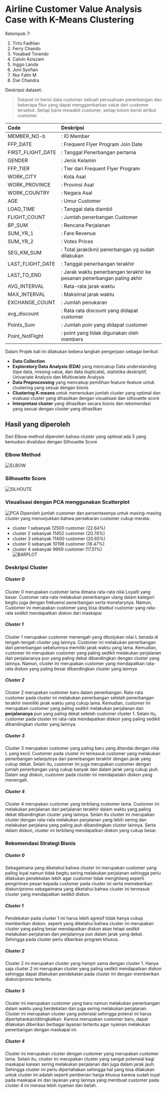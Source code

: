 # Airline Customer Value Analysis Case with K-Means Clustering  
Kelompok 7:  
1. Tirto Fadhlan
2. Ferry Chando 
3. Yosabad Torando
4. Calvin Aziszam
5. Inggo Landa 
6. Joni Syofian 
7. Nur Fatin M 
8. Dwi Chandra

Deskripsi dataset:  
> Dataset ini berisi data customer sebuah perusahaan penerbangan dan beberapa fitur yang dapat menggambarkan value dari customer tersebut. Setiap baris mewakili customer, setiap kolom berisi atribut customer.

| Code         | Deskripsi |
|:--------------|:-----|
|MEMBER_NO-b   | : ID Member|
|FFP_DATE    |: Frequent Flyer Program Join Date|
|FIRST_FLIGHT_DATE  |: Tanggal Penerbangan pertama|
|GENDER  |: Jenis Kelamin|
|FFP_TIER | : Tier dari Frequent Flyer Program|
|WORK_CITY | : Kota Asal|
|WORK_PROVINCE | : Provinsi Asal|
|WORK_COUNTRY | : Negara Asal|
|AGE | : Umur Customer|
|LOAD_TIME | : Tanggal data diambil|
|FLIGHT_COUNT | : Jumlah penerbangan Customer|
|BP_SUM | : Rencana Perjalanan|
|SUM_YR_1 | : Fare Revenue|
|SUM_YR_2 | : Votes Prices|
|SEG_KM_SUM | : Total jarak(km) penerbangan yg sudah dilakukan|
|LAST_FLIGHT_DATE | : Tanggal penerbangan terakhir|
|LAST_TO_END | : Jarak waktu penerbangan terakhir ke pesanan penerbangan paling akhir|
|AVG_INTERVAL | : Rata-rata jarak waktu|
|MAX_INTERVAL | : Maksimal jarak waktu|
|EXCHANGE_COUNT | : Jumlah penukaran|
|avg_discount | : Rata rata discount yang didapat customer|
|Points_Sum | : Jumlah poin yang didapat customer |
|Point_NotFlight | : point yang tidak digunakan oleh members |    

Dalam Projek kali ini dilakukan bebera langkah pengerjaan sebagai berikut:   
* **Data Collection**
* **Exploratory Data Analysis (EDA)** yang mencakup Data understanding (tipe data, missing value, dan data duplicate), statistika deskriptif, Univariate Analysis dan Multivariate Analysis
* **Data Preprocessing** yang mencakup pemilihan feature-feature untuk clustering yang sesuai dengan bisnis
* **Clustering K-means** untuk menemukan jumlah cluster yang optimal dan evaluasi cluster yang dihasilkan dengan visualisasi dan silhouette score
* **Interpretasi cluster** yang dihasilkan secara bisnis dan rekomendasi yang sesuai dengan cluster yang dihasilkan  

## Hasil yang diperoleh
Dari Elbow method diperoleh bahwa cluster yang optimal ada 5 yang kemudian divalidasi dengan Silhouette Score  
### Elbow Method
![ELBOW](https://user-images.githubusercontent.com/78085127/200121096-c5b531d3-e521-496f-9a45-c29811cf6b78.png)
### Silhouette Score
![SILHOUTE](https://user-images.githubusercontent.com/78085127/200121138-a157e414-6cd9-48a9-bc32-1a4241467cb1.png)

### Visualisasi dengan PCA menggunakan Scatterplot
![PCA](https://user-images.githubusercontent.com/78085127/200120890-f0a55890-4a73-4872-9e83-6e3886d4d85c.png)
Diperoleh jumlah customer dan persentasenya untuk masing-masing cluster yang menunjukkan bahwa persebaran customer cukup merata:
* cluster 1	sebanyak 12500 customer (22.64%)
*	cluster 2	sebanyak 11452 customer (20.74%)
*	cluster 3	sebanyak 11400 customer (20.65%)
*	cluster 0	sebanyak 10198 customer (18.47%)
*	cluster 4	sebanyak 9669	 customer (17.51%)  
![BARPLOT](https://user-images.githubusercontent.com/78085127/200120923-23165f74-fd0f-4fa6-8c96-c9e9c4c1f752.png)
### Deskripsi Cluster
##### Cluster 0
Cluster 0 merupakan customer lama dimana rata-rata nilai Loyalti yang besar. Customer rata-rata melakukan penerbangan ulang dalam kategori begitu juga dengan frekuensi penerbangan serta monetarynya. Namun, Customer ini merupakan customer yang bisa disebut customer yang rata-rata sedikit mendapatkan diskon dari maskapai  
##### Cluster 1
Cluster 1 merupakan customer menengah yang ditunjukan nilai L berada di tengah-tengah cluster yag lainnya. Customer ini melakukan penerbangan dari penerbangan sebelumnya memiliki jarak waktu yang lama. Kemudian, customer ini merupakan customer yang paling sedikit melakukan perjalanan dan perjalananya pun yang paling dekat dibandingkan dengan cluster yang lainnya. Namun, cluster ini merupakan customer yang mendapatkan rata-rata diskon yang paling besar dibandingkan cluster yang lainnya  
##### Cluster 2
Cluster 2 merupakan customer baru dalam penerbangan. Rata-rata customer pada cluster ini melakukan penerbangan setelah penerbangan terakhir memiliki jarak waktu yang cukup lama. Kemudian, customer ini merupakan customer yang paling sedikit melakukan perjalanan dan **perjalananya** pun yang paling dekat setelah customer cluster 1. Selain itu, customer pada cluster ini rata-rata mendapatkan diskon yang paling sedikit dibandingkan cluster yang lainnya.
##### Cluster 3
Cluster 3 merupakan customer yang paling baru yang ditandai dengan nilai L yang kecil. Customer pada cluster ini termasuk customer yang melakukan penerbangan selanjutnya dari penerbangan terakhir dengan jarak yang cukup dekat. Selain itu, customer ini juga merupakan customer dengan jumlah penerbangan yang cukup banyak dan dalam jarak yang cukup jauh. Dalam segi diskon, customer pada cluster ini mendapatakn diskon yang menengah.
##### Cluster 4
Cluster 4 merupakan customer yang terbilang customer lama. Customer ini melakukan perjalanan dari perjalanan terakhir dalam waktu yang paling dekat dibandingkan cluster yang lainnya. Selain itu cluster ini merupakan cluster dengan rata-rata melakukan perjalanan yang lebih sering dan melakukan perjalana yang paling jauh dibandingkan cluster lainnya. Serta dalam diskon, cluster ini terbilang mendapatkan diskon yang cukup besar.  

### Rekomendasi Strategi Bisnis
##### Cluster 0
Sebagaimana yang diketahui bahwa cluster ini merupakan customer yang paling loyal namun tidak begitu sering melakukan perjalanan sehingga perlu dilakukan pendekatan lebih agar customer tidak menghilang seperti pengiriman pesan kepada customer pada cluster ini serta memeberikan diskon/promo sebagaimana yang diketahui bahwa cluster ini termasuk cluster yang mendapatkan sedikit diskon.  
##### Cluster 1
Pendekatan pada cluster 1 ini harus lebih agresif tidak hanya cukup memberikan diskon. seperti yang diketahui bahwa cluster ini merupakan cluster yang paling besar mendapatkan diskon akan tetapi sedikit melakukan perjalanan dan perjalannya pun dalam jarak yang dekat. Sehingga pada cluster perlu diberikan program khusus.  
##### Cluster 2  
Cluster 2 ini merupakan cluster yang hampir sama dengan cluster 1. Hanya saja cluster 2 ini merupakan cluster yang paling sedikit mendapatkan diskon sehingga dapat dilakukan pendekatan pada cluster ini dengan memberikan diskon/promo tertentu.   
##### Cluster 3
Cluster ini merupakan customer yang baru namun melakukan penerbangan dalam waktu yang berdekatan dan juga sering melakukan perjalanan. Cluster ini merupakan cluster yang potensial sehingga potensi ini harus dipertahankan/ditingkatkan. Karena merupakan customer baru, dapat dilakukan diberikan berbagai layanan tertentu agar nyaman melakukan penerbangan dengan maskapai ini.  
##### Cluster 4
Cluster ini merupakan cluster dengan customer yang merupakan customer lama. Selain itu, cluster ini merupakan cluster yang sangat potensial bagi maskapai karean sering melakukan perjalanan dan juga dalam jarak jauh. Sehingga cluster ini perlu dipertahakan sehingga hal yang bisa dilakukan untuk cluster ini adalah seperti pemberian harga khusus karena sudah loyal pada maskapai ini dan layanan yang lainnya yang membuat customer pada cluster 4 ini merasa lebih nyaman dan betah.  

